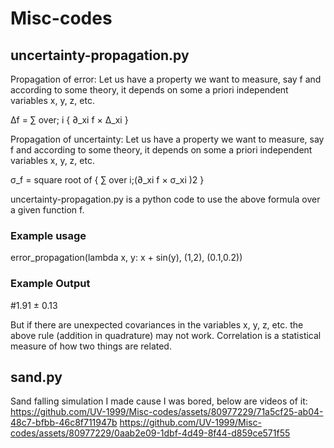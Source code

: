 # Misc-codes

## uncertainty-propagation.py
Propagation of error: Let us have a property we want to measure, say f and according to some theory, it depends on some a priori independent variables x, y, z, etc. 

Δf = ∑ over; i { ∂_xi f × Δ_xi }

Propagation of uncertainty: Let us have a property we want to measure, say f and according to some theory, it depends on some a priori independent variables x, y, z, etc.

σ_f = square root of { ∑ over i;(∂_xi f × σ_xi )2 }

uncertainty-propagation.py is a python code to use the above formula over a given function f.

### Example usage
error_propagation(lambda x, y: x + sin(y), (1,2), (0.1,0.2))

### Example Output
#1.91 ± 0.13

But if there are unexpected covariances in the variables x, y, z, etc. the above rule (addition in quadrature) may not work. Correlation is a statistical measure of how two things are related.

## sand.py
Sand falling simulation I made cause I was bored, below are videos of it:
https://github.com/UV-1999/Misc-codes/assets/80977229/71a5cf25-ab04-48c7-bfbb-46c8f711947b
https://github.com/UV-1999/Misc-codes/assets/80977229/0aab2e09-1dbf-4d49-8f44-d859ce571f55
